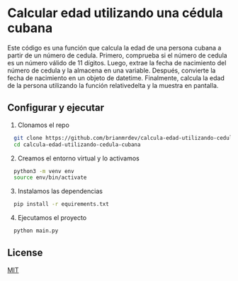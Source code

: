 
#  Calcular edad utilizando una cédula cubana

Este código es una función que calcula la edad de una persona cubana a partir de un número de cedula. Primero, comprueba si el número de cedula es un número válido de 11 dígitos. Luego, extrae la fecha de nacimiento del número de cedula y la almacena en una variable. Después, convierte la fecha de nacimiento en un objeto de datetime. Finalmente, calcula la edad de la persona utilizando la función relativedelta y la muestra en pantalla.

## Configurar y ejecutar



1. Clonamos el repo
```bash
  git clone https://github.com/brianmrdev/calcula-edad-utilizando-cedula-cubana.git
  cd calcula-edad-utilizando-cedula-cubana
```
2. Creamos el entorno virtual y lo activamos
```bash
  python3 -m venv env
  source env/bin/activate
```
3. Instalamos las dependencias
```bash
  pip install -r equirements.txt
```
4. Ejecutamos el proyecto
```bash
  python main.py
```
    
## License

[MIT](https://choosealicense.com/licenses/mit/)


